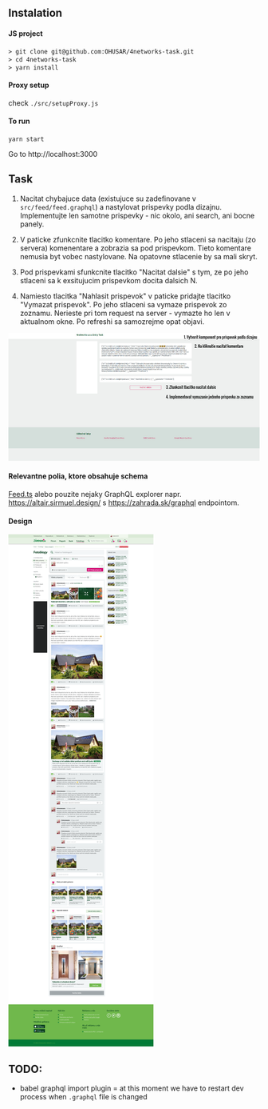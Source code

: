 ## Instalation

#### JS project

```
> git clone git@github.com:OHUSAR/4networks-task.git
> cd 4networks-task
> yarn install
```

#### Proxy setup

check `./src/setupProxy.js`

#### To run

```
yarn start
```

Go to http://localhost:3000

## Task

1. Nacitat chybajuce data (existujuce su zadefinovane v `src/feed/feed.graphql`) a nastylovat prispevky podla dizajnu. Implementujte len samotne prispevky - nic okolo, ani search, ani bocne panely.

2. V paticke zfunkcnite tlacitko komentare. Po jeho stlaceni sa nacitaju (zo servera) komenentare a zobrazia sa pod prispevkom. Tieto komentare nemusia byt vobec nastylovane. Na opatovne stlacenie by sa mali skryt.

3. Pod prispevkami sfunkcnite tlacitko "Nacitat dalsie" s tym, ze po jeho stlaceni sa k exsitujucim prispevkom docita dalsich N.

4. Namiesto tlacitka "Nahlasit prispevok" v paticke pridajte tlacitko "Vymazat prispevok". Po jeho stlaceni sa vymaze prispevok zo zoznamu. Nerieste pri tom request na server - vymazte ho len v aktualnom okne. Po refreshi sa samozrejme opat objavi.

![zadanie](./zadanie.jpg)

#### Relevantne polia, ktore obsahuje schema

[Feed.ts](./feed.ts) alebo pouzite nejaky GraphQL explorer napr. https://altair.sirmuel.design/ s https://zahrada.sk/graphql endpointom.

#### Design

![dizajn](./dizajn.png)

## TODO:

- babel graphql import plugin = at this moment we have to restart dev process when `.graphql` file is changed

